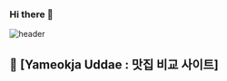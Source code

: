 ### Hi there 👋

![header](https://capsule-render.vercel.app/api?type=wave&color=auto&height=300&section=header&text=S20Y20N99&fontSize=90)

## 👯 [Yameokja Uddae : 맛집 비교 사이트]
<!--
**S20Y20N99/S20Y20N99** is a ✨ _special_ ✨ repository because its `README.md` (this file) appears on your GitHub profile.

Here are some ideas to get you started:

- 🔭 I’m currently working on ...
- 🌱 I’m currently learning ...
- 👯 I’m looking to collaborate on ...
- 🤔 I’m looking for help with ...
- 💬 Ask me about ...
- 📫 How to reach me: ...
- 😄 Pronouns: ...
- ⚡ Fun fact: ...
-->
